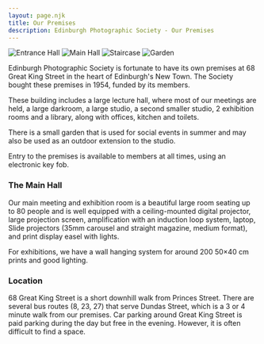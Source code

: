 ```yaml
---
layout: page.njk
title: Our Premises
description: Edinburgh Photographic Society - Our Premises
---
```


<div class="not-prose grid grid-cols-1 md:grid-cols-4 gap-6">
  <img src="/assets/images/facilities/premises-entrance-hall.webp" alt="Entrance Hall" class="rounded w-full object-cover">
  <img src="/assets/images/facilities/premises-main-hall.webp" alt="Main Hall" class="rounded w-full object-cover">
  <img src="/assets/images/facilities/premises-staircase.webp" alt="Staircase" class="rounded w-full object-cover">
  <img src="/assets/images/facilities/premises-garden.webp" alt="Garden" class="rounded w-full object-cover">
</div>

Edinburgh Photographic Society is fortunate to have its own premises at 68 Great King Street in the heart of Edinburgh's New Town. The Society bought these premises in 1954, funded by its members.

These building includes a large lecture hall, where most of our meetings are held, a large darkroom, a large studio, a second smaller studio, 2 exhibition rooms and a library, along with offices, kitchen and toilets.

There is a small garden that is used for social events in summer and may also be used as an outdoor extension to the studio.

Entry to the premises is available to members at all times, using an electronic key fob.

### The Main Hall

Our main meeting and exhibition room is a beautiful large room seating up to 80 people and is well equipped with a ceiling-mounted digital projector, large projection screen, amplification with an induction loop system, laptop, Slide projectors (35mm carousel and straight magazine, medium format), and print display easel with lights.

For exhibitions, we have a wall hanging system for around 200 50×40 cm prints and good lighting.

### Location

68 Great King Street is a short downhill walk from Princes Street. There are several bus routes (8, 23, 27) that serve Dundas Street, which is a 3 or 4 minute walk from our premises. Car parking around Great King Street is paid parking during the day but free in the evening. However, it is often difficult to find a space.
